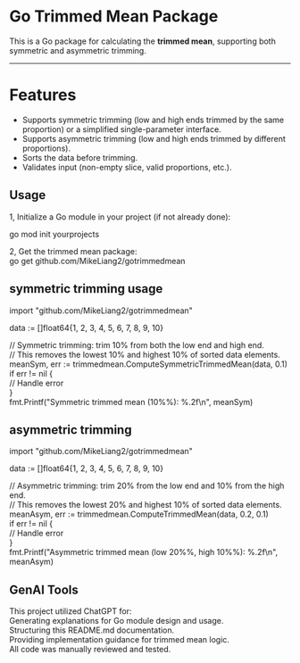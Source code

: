 # Go Trimmed Mean Package

This is a Go package for calculating the **trimmed mean**, supporting both symmetric and asymmetric trimming.

---

# Features
- Supports symmetric trimming (low and high ends trimmed by the same proportion) or a simplified single-parameter interface.  
- Supports asymmetric trimming (low and high ends trimmed by different proportions).  
- Sorts the data before trimming.  
- Validates input (non-empty slice, valid proportions, etc.).  

## Usage

1, Initialize a Go module in your project (if not already done):  

go mod init yourprojects  

2, Get the trimmed mean package:  
go get github.com/MikeLiang2/gotrimmedmean

## symmetric trimming usage
import "github.com/MikeLiang2/gotrimmedmean"  

data := []float64{1, 2, 3, 4, 5, 6, 7, 8, 9, 10}  

// Symmetric trimming: trim 10% from both the low end and high end.  
// This removes the lowest 10% and highest 10% of sorted data elements.  
meanSym, err := trimmedmean.ComputeSymmetricTrimmedMean(data, 0.1)  
if err != nil {  
    // Handle error  
}  
fmt.Printf("Symmetric trimmed mean (10%%): %.2f\n", meanSym)  


## asymmetric trimming
import "github.com/MikeLiang2/gotrimmedmean"  

data := []float64{1, 2, 3, 4, 5, 6, 7, 8, 9, 10}  

// Asymmetric trimming: trim 20% from the low end and 10% from the high end.  
// This removes the lowest 20% and highest 10% of sorted data elements.  
meanAsym, err := trimmedmean.ComputeTrimmedMean(data, 0.2, 0.1)  
if err != nil {  
    // Handle error  
}  
fmt.Printf("Asymmetric trimmed mean (low 20%%, high 10%%): %.2f\n", meanAsym)  

## GenAI Tools
This project utilized ChatGPT for:  
Generating explanations for Go module design and usage.  
Structuring this README.md documentation.  
Providing implementation guidance for trimmed mean logic.  
All code was manually reviewed and tested.  